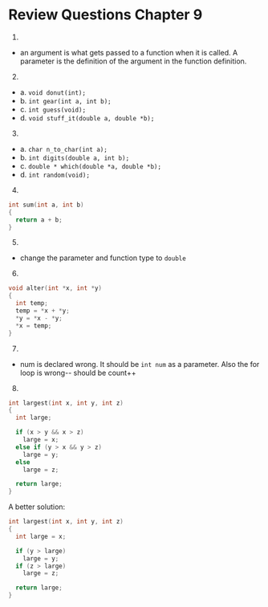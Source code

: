 # Review Questions Chapter 9

1.

- an argument is what gets passed to a function when it is called. A parameter is the definition of the argument in the function definition.

2.

- a. `void donut(int);`
- b. `int gear(int a, int b);`
- c. `int guess(void);`
- d. `void stuff_it(double a, double *b);`

3.

- a. `char n_to_char(int a);`
- b. `int digits(double a, int b);`
- c. `double * which(double *a, double *b);`
- d. `int random(void);`

4.

```c
int sum(int a, int b)
{
  return a + b;
}
```

5.

- change the parameter and function type to `double`

6.

```c
void alter(int *x, int *y)
{
  int temp;
  temp = *x + *y;
  *y = *x - *y;
  *x = temp;
}
```

7.

- num is declared wrong. It should be `int num` as a parameter. Also the for loop is wrong-- should be count++

8.

```c
int largest(int x, int y, int z)
{
  int large;

  if (x > y && x > z)
    large = x;
  else if (y > x && y > z)
    large = y;
  else
    large = z;

  return large;
}
```

A better solution:

```c
int largest(int x, int y, int z)
{
  int large = x;

  if (y > large)
    large = y;
  if (z > large)
    large = z;

  return large;
}
```
